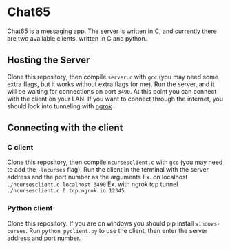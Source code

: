 # Chat65

Chat65 is a messaging app. The server is written in C, and currently there are two available clients, written in C and python.

## Hosting the Server

Clone this repository, then compile `server.c` with `gcc` (you may need some extra flags, but it works without extra flags for me).
Run the server, and it will be waiting for connections on port `3490`.
At this point you can connect with the client on your LAN. If you want to connect through the internet, you should look into tunneling with [ngrok](https://ngrok.com/)

## Connecting with the client

### C client

Clone this repository, then compile `ncursesclient.c` with `gcc` (you may need to add the `-lncurses` flag).
Run the client in the terminal with the server address and the port number as the arguments
Ex. on localhost
`./ncursesclient.c localhost 3490`
Ex. with ngrok tcp tunnel
`./ncursesclient.c 0.tcp.ngrok.io 12345`

### Python client

Clone this repository. If you are on windows you should pip install `windows-curses`.
Run `python pyclient.py` to use the client, then enter the server address and port number.

